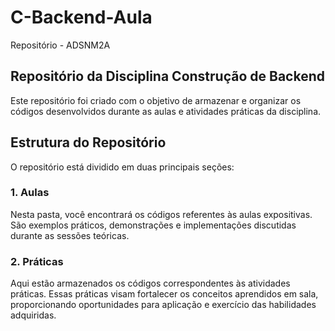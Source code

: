 # C-Backend-Aula
Repositório - ADSNM2A

## Repositório da Disciplina Construção de Backend
Este repositório foi criado com o objetivo de armazenar e organizar os códigos desenvolvidos durante as aulas e atividades práticas da disciplina.

## Estrutura do Repositório
O repositório está dividido em duas principais seções:

### 1. Aulas
Nesta pasta, você encontrará os códigos referentes às aulas expositivas. São exemplos práticos, demonstrações e implementações discutidas durante as sessões teóricas.

### 2. Práticas
Aqui estão armazenados os códigos correspondentes às atividades práticas. Essas práticas visam fortalecer os conceitos aprendidos em sala, proporcionando oportunidades para aplicação e exercício das habilidades adquiridas.